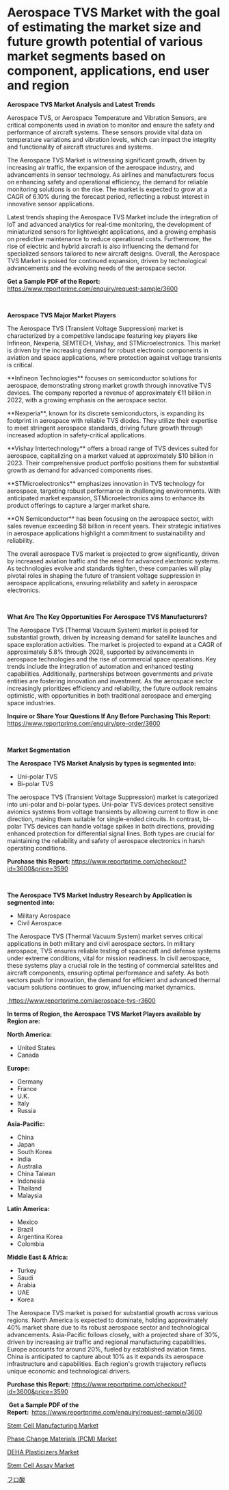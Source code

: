 <p><h1>Aerospace TVS Market with the goal of estimating the market size and future growth potential of various market segments based on component, applications, end user and region</h1></p><p><strong>Aerospace TVS Market Analysis and Latest Trends</strong></p>
<p><p>Aerospace TVS, or Aerospace Temperature and Vibration Sensors, are critical components used in aviation to monitor and ensure the safety and performance of aircraft systems. These sensors provide vital data on temperature variations and vibration levels, which can impact the integrity and functionality of aircraft structures and systems.</p><p>The Aerospace TVS Market is witnessing significant growth, driven by increasing air traffic, the expansion of the aerospace industry, and advancements in sensor technology. As airlines and manufacturers focus on enhancing safety and operational efficiency, the demand for reliable monitoring solutions is on the rise. The market is expected to grow at a CAGR of 6.10% during the forecast period, reflecting a robust interest in innovative sensor applications.</p><p>Latest trends shaping the Aerospace TVS Market include the integration of IoT and advanced analytics for real-time monitoring, the development of miniaturized sensors for lightweight applications, and a growing emphasis on predictive maintenance to reduce operational costs. Furthermore, the rise of electric and hybrid aircraft is also influencing the demand for specialized sensors tailored to new aircraft designs. Overall, the Aerospace TVS Market is poised for continued expansion, driven by technological advancements and the evolving needs of the aerospace sector.</p></p>
<p><strong>Get a Sample PDF of the Report:&nbsp;</strong> <a href="https://www.reportprime.com/enquiry/request-sample/3600">https://www.reportprime.com/enquiry/request-sample/3600</a></p>
<p>&nbsp;</p>
<p><strong>Aerospace TVS Major Market Players</strong></p>
<p><p>The Aerospace TVS (Transient Voltage Suppression) market is characterized by a competitive landscape featuring key players like Infineon, Nexperia, SEMTECH, Vishay, and STMicroelectronics. This market is driven by the increasing demand for robust electronic components in aviation and space applications, where protection against voltage transients is critical.</p><p>**Infineon Technologies** focuses on semiconductor solutions for aerospace, demonstrating strong market growth through innovative TVS devices. The company reported a revenue of approximately €11 billion in 2022, with a growing emphasis on the aerospace sector.</p><p>**Nexperia**, known for its discrete semiconductors, is expanding its footprint in aerospace with reliable TVS diodes. They utilize their expertise to meet stringent aerospace standards, driving future growth through increased adoption in safety-critical applications. </p><p>**Vishay Intertechnology** offers a broad range of TVS devices suited for aerospace, capitalizing on a market valued at approximately $10 billion in 2023. Their comprehensive product portfolio positions them for substantial growth as demand for advanced components rises.</p><p>**STMicroelectronics** emphasizes innovation in TVS technology for aerospace, targeting robust performance in challenging environments. With anticipated market expansion, STMicroelectronics aims to enhance its product offerings to capture a larger market share.</p><p>**ON Semiconductor** has been focusing on the aerospace sector, with sales revenue exceeding $8 billion in recent years. Their strategic initiatives in aerospace applications highlight a commitment to sustainability and reliability.</p><p>The overall aerospace TVS market is projected to grow significantly, driven by increased aviation traffic and the need for advanced electronic systems. As technologies evolve and standards tighten, these companies will play pivotal roles in shaping the future of transient voltage suppression in aerospace applications, ensuring reliability and safety in aerospace electronics.</p></p>
<p>&nbsp;</p>
<p><strong>What Are The Key Opportunities For Aerospace TVS Manufacturers?</strong></p>
<p><p>The Aerospace TVS (Thermal Vacuum System) market is poised for substantial growth, driven by increasing demand for satellite launches and space exploration activities. The market is projected to expand at a CAGR of approximately 5.8% through 2028, supported by advancements in aerospace technologies and the rise of commercial space operations. Key trends include the integration of automation and enhanced testing capabilities. Additionally, partnerships between governments and private entities are fostering innovation and investment. As the aerospace sector increasingly prioritizes efficiency and reliability, the future outlook remains optimistic, with opportunities in both traditional aerospace and emerging space industries.</p></p>
<p><strong>Inquire or Share Your Questions If Any Before Purchasing This Report:</strong> <a href="https://www.reportprime.com/enquiry/pre-order/3600">https://www.reportprime.com/enquiry/pre-order/3600</a></p>
<p>&nbsp;</p>
<p><strong>Market Segmentation</strong></p>
<p><strong>The Aerospace TVS Market Analysis by types is segmented into:</strong></p>
<p><ul><li>Uni-polar TVS</li><li>Bi-polar TVS</li></ul></p>
<p><p>The aerospace TVS (Transient Voltage Suppression) market is categorized into uni-polar and bi-polar types. Uni-polar TVS devices protect sensitive avionics systems from voltage transients by allowing current to flow in one direction, making them suitable for single-ended circuits. In contrast, bi-polar TVS devices can handle voltage spikes in both directions, providing enhanced protection for differential signal lines. Both types are crucial for maintaining the reliability and safety of aerospace electronics in harsh operating conditions.</p></p>
<p><strong>Purchase this Report:&nbsp;</strong><a href="https://www.reportprime.com/checkout?id=3600&price=3590">https://www.reportprime.com/checkout?id=3600&price=3590</a></p>
<p>&nbsp;</p>
<p><strong>The Aerospace TVS Market Industry Research by Application is segmented into:</strong></p>
<p><ul><li>Military Aerospace</li><li>Civil Aerospace</li></ul></p>
<p><p>The Aerospace TVS (Thermal Vacuum System) market serves critical applications in both military and civil aerospace sectors. In military aerospace, TVS ensures reliable testing of spacecraft and defense systems under extreme conditions, vital for mission readiness. In civil aerospace, these systems play a crucial role in the testing of commercial satellites and aircraft components, ensuring optimal performance and safety. As both sectors push for innovation, the demand for efficient and advanced thermal vacuum solutions continues to grow, influencing market dynamics.</p></p>
<p><a href="https://www.reportprime.com/aerospace-tvs-r3600">&nbsp;https://www.reportprime.com/aerospace-tvs-r3600</a></p>
<p><strong>In terms of Region, the Aerospace TVS Market Players available by Region are:</strong></p>
<p>
    <p> <strong> North America: </strong>
        <ul>
            <li>United States</li>
            <li>Canada</li>
        </ul>
        </p> 
    <p> <strong> Europe: </strong>
        <ul>
            <li>Germany</li>
            <li>France</li>
            <li>U.K.</li>
            <li>Italy</li>
            <li>Russia</li>
        </ul>
        </p> 
    <p> <strong> Asia-Pacific: </strong>
        <ul>
            <li>China</li>
            <li>Japan</li>
            <li>South Korea</li>
            <li>India</li>
            <li>Australia</li>
            <li>China Taiwan</li>
            <li>Indonesia</li>
            <li>Thailand</li>
            <li>Malaysia</li>
        </ul>
        </p> 
    <p> <strong> Latin America: </strong>
        <ul>
            <li>Mexico</li>
            <li>Brazil</li>
            <li>Argentina Korea</li>
            <li>Colombia</li>
        </ul>
        </p> 
    <p> <strong> Middle East & Africa: </strong>
        <ul>
            <li>Turkey</li>
            <li>Saudi</li>
            <li>Arabia</li>
            <li>UAE</li>
            <li>Korea</li>
        </ul>
    </p>
    </p>
<p><p>The Aerospace TVS market is poised for substantial growth across various regions. North America is expected to dominate, holding approximately 40% market share due to its robust aerospace sector and technological advancements. Asia-Pacific follows closely, with a projected share of 30%, driven by increasing air traffic and regional manufacturing capabilities. Europe accounts for around 20%, fueled by established aviation firms. China is anticipated to capture about 10% as it expands its aerospace infrastructure and capabilities. Each region's growth trajectory reflects unique economic and technological drivers.</p></p>
<p><strong>Purchase this Report: </strong><a href="https://www.reportprime.com/checkout?id=3600&price=3590">https://www.reportprime.com/checkout?id=3600&price=3590</a></p>
<p>&nbsp;<strong>Get a Sample PDF of the Report:&nbsp;&nbsp;</strong><a href="https://www.reportprime.com/enquiry/request-sample/3600">https://www.reportprime.com/enquiry/request-sample/3600</a></p>
<p><strong></strong></p>
<p><p><a href="https://www.linkedin.com/pulse/stem-cell-manufacturing-market-overview-regional-outlook-t0pne?trackingId=Tey%2FsHQ6TWK6s%2BB5cP6pSA%3D%3D">Stem Cell Manufacturing Market</a></p><p><a href="https://issuu.com/reportprime-2/docs/phase-change-materials-pcm-market-s_5ad0e2ce6bfa32">Phase Change Materials (PCM) Market</a></p><p><a href="https://issuu.com/reportprime-2/docs/deha-plasticizers-market-size-2030._af6c384e89e556">DEHA Plasticizers Market</a></p><p><a href="https://www.linkedin.com/pulse/future-trajectory-stem-cell-assay-market-emerging-trends-06kre?trackingId=aXb8C9wwT06RVvjbPgI1%2BQ%3D%3D">Stem Cell Assay Market</a></p><p><a href="https://github.com/mohamedbakry57/Market-Research-Report-List-6/blob/main/68654523629.md">フロ酸</a></p></p>